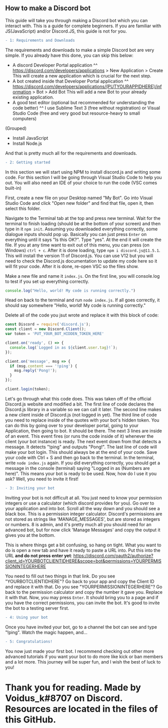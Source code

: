 ## How to make a Discord bot

This guide will take you through making a Discord bot which you can interact with. This is a guide for complete beginners. If you are familiar with JS(JavaScript) and/or Discord.JS, this guide is not for you.


```diff
- 1: Requirements and Downloads
```



The requirements and downloads to make a simple Discord bot are very simple. If you already have this done, you can skip this below:
* A discord Developer Portal application
^^ https://discord.com/developers/applications > New Application > Create
This will create a new application which is crucial for the next step.
* A bot created inside that Developer Portal application
^^ https://discord.com/developers/applications/(PUTYOURAPPIDHERE)/information > Bot > Add Bot
This will add a new Bot to your already existing application.
* A good text editor (optional but recommended for understanding the code better)
^^ I use Sublime Text 3 (free without registration) or Visual Studio Code (free and very good but resource-heavy to small computers)

(Grouped)
* Install JavaScript
* Install Node.js

And that is pretty much all for the requirements and downloads.


```diff
- 2: Getting started
```


In this section we will start using NPM to install discord.js and writing some code.
For this section I will be going through Visual Studio Code to help you out. You will also need an IDE of your choice to run the code (VSC comes built-in)

First, create a new file on your Desktop named "My Bot". Go into Visual Studio Code and click "Open new folder" and find that file, open it, then select this folder.

Navigate to the Terminal tab at the top and press new terminal. Wait for the terminal to finish loading (should be at the bottom of your screen) and then type in it `npm init`. Assuming you downloaded everything correctly, some dialogue inputs should pop up. Basically you can just press `Enter` on everything until it says "Is this OK?". Type "yes". At the end it will create the file. If you at any time want to exit out of this menu, you can press (on Windows) `ctrl + c`. After it is done loading, type `npm i discord.js@11.5.1`. This will install the version 11 of Discord.js. You can use V12 but you will need to check the Discord.js documentation to update my code here so it will fit your code. After it is done, re-open VSC so the files show.

Make a new file and name it `index.js`.
On the first line, you will console.log to test if you set up everything correctly.
```js
console.log("Hello, world! My code is running correctly.")
```
Head on back to the terminal and run `node index.js`. If all goes correctly, it should say somewhere "Hello, world! My code is running correctly."

Delete all of the code you jsut wrote and replace it with this block of code:
```js
const Discord = require('discord.js');
const client = new Discord.Client();
var token = 'PUT_YOUR_BOT_HIDDEN_TOKEN_HERE'

client.on('ready', () => {
  console.log(`Logged in as ${client.user.tag}!`);
});

client.on('message', msg => {
  if (msg.content === '!ping') {
    msg.reply('Pong!');
  }
});

client.login(token);
```
Let's go through what this code does. This was taken off of the official Discord.js website and modified a bit. The first line of code declares the Discord.js library in a variable so we can call it later. The second line makes a new client inside of Discord.js (not logged in yet). The third line of code you need to replace inside of the quotes with your bot's hidden token. You can do this by going over to your developer portal, going to your Application, then going to bot. It should be there. The next 3 lines are inside of an event. This event fires (or runs the code inside of it) whenever the client (your bot instance) is ready. The next event down from that detects a message. It detects "!ping" and outputs "Pong!". The last line of code will make your bot login. This should always be at the end of your code. Save your code with Ctrl + S and then go back to the terminal. In the terminal, write `node index.js` again. If you did everything correctly, you should get a message in the console (terminal) saying "Logged in as (Numbers are here)". This means your bot is ready to be used. Now, how do I use it you ask? Well, you need to invite it first!


```diff
- 3: Inviting your bot
```

Inviting your bot is not difficult at all. You just need to know your permission integers or use a calculator (which discord provides for you). Go over to your application and into bot. Scroll all the way down and you should see a black box. This is a permission integer calculator. Discord's permissions are not stored as strings like 'MANAGE_MESSAGES', but are stored as integers or numbers. 8 is admin, and it's pretty much all you should need for an advanced bot, but for now click 'Manage Messages' and copy the output it gives you at the bottom.

This is where things get a bit confusing, so hang on tight. What you want to do is open a new tab and have it ready to paste a URL into. Put this into the URL **and do not press enter yet**: https://discord.com/oauth2/authorize?client_id=YOURBOTCLIENTIDHERE&scope=bot&permissions=YOURPERMISSIONINTEGERHERE

You need to fill out two things in that link. Do you see "YOURBOTCLIENTIDHERE"? Go back to your app and copy the Client ID and replace it with that. Do you see "YOURPERMISSIONINTEGERHERE"? Go back to the permission calculator and copy the number it gave you. Replace it with that. Now, you may press `Enter`. It should bring you to a page and if you have the correct permissions, you can invite the bot. It's good to invite the bot to a testing server first.


```diff
- 4: Using your bot
```

Once you have invited your bot, go to a channel the bot can see and type "!ping". Watch the magic happen, and...

```diff
- 5: Congratulations!
```

You now just made your first bot. I recommend checking out other more advanced tutorials if you want your bot to do more like kick or ban members and a lot more. This journey will be super fun, and I wish the best of luck to you!









# Thank you for reading. Made by Voidus_k#8707 on Discord. Resources are located in the files of this GitHub.